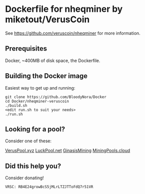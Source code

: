 # Dockerfile for nheqminer by miketout/VerusCoin

See https://github.com/veruscoin/nheqminer for more information.

## Prerequisites

Docker, ~400MB of disk space, the Dockerfile.


## Building the Docker image

Easiest way to get up and running:

```
git clone https://github.com/BloodyNora/Docker
cd Docker/nheqminer-veruscoin
./build.sh
<edit run.sh to suit your needs>
./run.sh
```

## Looking for a pool? 

Consider one of these: 

[VerusPool.xyz](https://veruspool.xyz)
[LuckPool.net](https://luckpool.net/verus/)
[GinasisMining](http://vrsc.ginasismining.com)
[MiningPools.cloud](http://miningpools.cloud/?pool=verus#/)

## Did this help you? 

Consider donating!

```
VRSC: RB4E24growBcS5jMLrLTZJTToFdQ7r51VR
```
